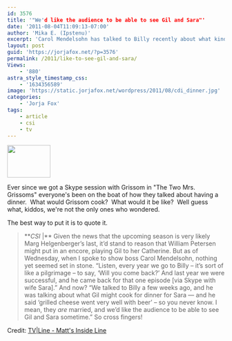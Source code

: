 ```yaml
---
id: 3576
title: '"We'd like the audience to be able to see Gil and Sara"'
date: '2011-08-04T11:09:13-07:00'
author: 'Mika E. (Ipstenu)'
excerpt: 'Carol Mendelsohn has talked to Billy recently about what kind of dinner Gil would cook for Sara, and she''d like to have them ''together'' on screen again.'
layout: post
guid: 'https://jorjafox.net/?p=3576'
permalink: /2011/like-to-see-gil-and-sara/
Views:
    - '880'
astra_style_timestamp_css:
    - '1634356589'
image: 'https://static.jorjafox.net/wordpress/2011/08/cdi_dinner.jpg'
categories:
    - 'Jorja Fox'
tags:
    - article
    - csi
    - tv
---
```


<img class="alignleft size-thumbnail wp-image-3577" title="cdi_dinner" src="//static.jorjafox.net/wordpress/2011/08/cdi_dinner-210x140.jpg" alt="" width="100" height="75" />

Ever since we got a Skype session with Grissom in "The Two Mrs. Grissoms" everyone's been on the boat of how they talked about having a dinner.  What would Grissom cook?  What would it be like?  Well guess what, kiddos, we're not the only ones who wondered.

The best way to put it is to quote it.
<blockquote>**<em>CSI</em> |** Given the news that the upcoming season is very likely Marg Helgenberger’s last, it’d stand to reason that William Petersen might put in an encore, playing Gil to her Catherine. But as of Wednesday, when I spoke to show boss Carol Mendelsohn, nothing yet seemed set in stone. “Listen, every year we go to Billy – it’s sort of like a pilgrimage – to say, ‘Will you come back?’ And last year we were successful, and he came back for that one episode [via Skype with wife Sara].” And now? “We talked to Billy a few weeks ago, and he was talking about what Gil might cook for dinner for Sara — and he said ‘grilled cheese went very well with beer’ – so you never know. I mean, they <em>are</em> married, and we’d like the audience to be able to see Gil and Sara sometime.” So cross fingers!</blockquote>
Credit: <a href="http://www.tvline.com/2011/08/matts-inside-line-scoop-ncis-csi-criminal-minds-chuck/">TV|Line - Matt's Inside Line</a>
